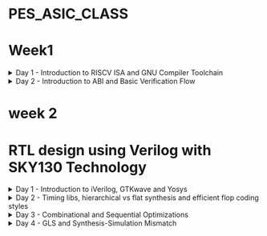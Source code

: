 
# PES_ASIC_CLASS
# Week1


<details>
  <summary>Day 1 - Introduction to RISCV ISA and GNU Compiler Toolchain </summary>
  <br>
  
### C program for Sum 1 to N.

#### Compiling it using C compiler.

![WhatsApp Image 2023-08-21 at 13 50 19](https://github.com/kamildamudi21/PES_ASIC_CLASS/assets/141449459/b3f87d49-77e7-47c5-a5ca-17116cad44a9)

#### Compiling using RISC-V Compiler.

```
riscv64-unknown-elf-gcc -O1 -mabi=lp64 -march=rv64i -o sum1ton.o sum1ton.c
spike pk sum1ton.o
```
![WhatsApp Image 2023-08-21 at 13 50 20](https://github.com/kamildamudi21/PES_ASIC_CLASS/assets/141449459/e929d2ce-49f9-45a9-871e-3eb169cbbd35)

#### To debug the ALP generated by the compiler

```
spike -d pk sum1ton.o
```
![debug](https://github.com/kamildamudi21/PES_ASIC_CLASS/assets/141449459/a8ae913e-1623-4e06-84c8-0fef0e932645)

### C program that shows the maximum and minimum values of 64bit unsigend and signed numbers.

```
unsign_sign.c
```
![unsign](https://github.com/kamildamudi21/PES_ASIC_CLASS/assets/141449459/817ccbd8-79a1-4fa7-b45d-a1b5a5b0f722)
</details>

<details>
  <summary>Day 2 - Introduction to ABI and Basic Verification Flow </summary>
  <br>

### Simulate a C program using ABI function call (using registers) and execute
![DAy2_1](https://github.com/kamildamudi21/PES_ASIC_CLASS/assets/141449459/53ae4c51-715c-45ba-bc4e-46220b187f76)
![DAY2_2](https://github.com/kamildamudi21/PES_ASIC_CLASS/assets/141449459/700d7efe-a7b0-48a9-94fb-cd7200f3eef1)


### Further we will see how to run a C program on on RISC-V CPU

- Input : C Program loaded into memory to RISC-V CPU in Hex format

CPU processes the contents of the memory and provides with output using iverilog 

- Risc-V CPU : ```Picorv32.v```
- Testbench for verification : ```testbench.v```
- Tool : ```iverilog```
- script : ```rv32im.sh``` : has the commands to get the c-program, ALP, converts into hex format, loads into memory of riscv cpu, passes it iverilog and provides the output

![picorv1](https://github.com/kamildamudi21/PES_ASIC_CLASS/assets/141449459/fa0081d4-9d47-4243-8bc9-d64b8bda8ecb)


</details>

# week 2
#  RTL design using Verilog with SKY130 Technology 

<details>
    <summary> Day 1 - Introduction to iVerilog, GTKwave and Yosys  </summary>
    <br>
      
## Task 1
## Loading a mux and it's testbench into iverilog 
    
+ `cd vsd/sky130RTLDesignAndSynthesisWorkshop/verilog_files`
+ `iverilog good_mux.v tb_good_mux.v`
+ `./a.out`
+ ` gtkwave tb_good_mux.vcd`

  ![iverilogGTKwave1_2](https://github.com/kamildamudi21/PES_ASIC_CLASS/assets/141449459/ba25f023-c25b-4bc3-8092-a0af5f6fdf19)
    
    To see The Contents of the files:

    `gvim tb_good_mux.v -o good_mux.v`

  ![iverilogGTK2](https://github.com/kamildamudi21/PES_ASIC_CLASS/assets/141449459/be036b5d-5a72-4870-ace5-379d0b580024)

## Task 2
## Labs using Yosys and Sky130 PDKs
     
  +   To invoke **yosys**
  -  `cd`
  -  `cd vsd/sky130RTLDesignAndSynthesisWorkshop/verilog_files`
  -   Type `yosys`
     <br>
  
    ![yosys](https://github.com/kamildamudi21/PES_ASIC_CLASS/assets/141449459/86268c2a-a383-4acb-858d-156b391fc29f)


  + ` read_liberty -lib ../lib/sky130_fd_sc_hd__tt_025C_1v80.lib`
  +  `read_verilog good_mux.v`
  +  ` synth -top good_mux`

    ![yosysgoodmux](https://github.com/kamildamudi21/PES_ASIC_CLASS/assets/141449459/e3be1520-d417-42f7-99fb-7a87db45dc29)

  + To generate the netlist

  `abc -liberty ../lib/sky130_fd_sc_hd__tt_025C_1v80.lib`
  
  <img width="271" alt="yosysabc" src="https://github.com/kamildamudi21/PES_ASIC_CLASS/assets/141449459/4418e9f7-a304-4516-983c-274dffb2ef6f">

  + To see the logic realised
   `show`

![yosysshow](https://github.com/kamildamudi21/PES_ASIC_CLASS/assets/141449459/95910882-e37d-47d2-b5cb-8d72888ca375)


  To write the netlist

   - `write_verilog good_mux_netlist.v`
   - `!gvim good_mux_netlist.v`

  - To view a simplified code
     
     ` write_verilog -noattr good_mux_netlist.v`
     
     `!gvim good_mux_netlist.v`
    
<img width="224" alt="yosysreadnetlist" src="https://github.com/kamildamudi21/PES_ASIC_CLASS/assets/141449459/4b0c12a1-f520-43bc-bcea-5df602a15373">

![YOSYSNETVIEW](https://github.com/kamildamudi21/PES_ASIC_CLASS/assets/141449459/c42e86b6-1eee-4b6f-ae43-5dc65f3338da)
</details>  

<details>
  <summary> Day 2 - Timing libs, hierarchical vs flat synthesis and efficient flop coding styles </summary>
  <br>

## Introduction to .lib

## Task 1
### Command to invoke sky130_fd_sc_hd__tt_025C_1v80.lib file 

```
 vim ../lib/sky130_fd_sc_hd__tt_025C_1v80.lib
```
![vim task1](https://github.com/kamildamudi21/PES_ASIC_CLASS/assets/141449459/f5c3ed13-8151-4712-875c-e012b6371ea6)

## Task 2
## Hier synthesis flat synthesis 

```
yosys
read_liberty -lib ../lib//sky130_fd_sc_hd__tt_025C_1v80.lib
read_verilog multiple_modules.v
synth -top multiple_modules
abc -liberty ../lib/sky130_fd_sc_hd__tt_025C_1v80.lib
show multiple_modules
```

![gvimtask2](https://github.com/kamildamudi21/PES_ASIC_CLASS/assets/141449459/eff510c4-cc38-496f-908b-16da24b27f96)
![gvimshowtask2](https://github.com/kamildamudi21/PES_ASIC_CLASS/assets/141449459/8778bf52-67b4-4b35-8304-4b81f04e08ca)

```
write_verilog multiple_modules_hier.v
!vim multiple_modules_hier.v 
```
![task2last](https://github.com/kamildamudi21/PES_ASIC_CLASS/assets/141449459/d1492953-aa73-459b-a3b3-f837759fc80c)

## Task 3

## Various Flop Coding Styles and optimization

### For asynchronous reset
```
iverilog dff_asyncres.v tb_dff_asyncres.v
./a.out
gtkwave tb_dff_asyncres.vcd 
```
![AsynchornousTask3](https://github.com/kamildamudi21/PES_ASIC_CLASS/assets/141449459/80cbe20d-5692-4bec-a77f-502303f98995)

### For asynchronous set
```
iverilog dff_async_set.v tb_dff_async_set.v
./a.out
gtkwave tb_dff_async_set.vcd
```
![AsynchornousTask33](https://github.com/kamildamudi21/PES_ASIC_CLASS/assets/141449459/b59bb041-f3a4-4fd5-acec-71922d50d273)

### For Synchronous reset
```
iverilog dff_syncres.v tb_dff_syncres.v
./a.out
gtkwave tb_dff_syncres.vcd 
```
![SynchronousTask3](https://github.com/kamildamudi21/PES_ASIC_CLASS/assets/141449459/1f12c9c3-72a0-493f-8393-636ead6965e6)

## Task 4
### Synthesizing all 3 codes using yosys

```
yosys
read_liberty -lib ../lib/sky130_fd_sc_hd__tt_025C_1v80.lib
read_verilog dff_asyncres.v
synth -top dff_asyncres
dfflibmap -liberty ../lib/sky130_fd_sc_hd__tt_025C_1v80.lib
abc -liberty ../lib//sky130_fd_sc_hd__tt_025C_1v80.lib
show
```

![Task4show](https://github.com/kamildamudi21/PES_ASIC_CLASS/assets/141449459/2c1cde75-55cd-4749-8102-aa660bf0c607)

```
read_verilog dff_async_set.v
synth -top dff_async_set
dfflibmap -liberty ../lib//sky130_fd_sc_hd__tt_025C_1v80.lib
abc -liberty ../lib/sky130_fd_sc_hd__tt_025C_1v80.lib
show
```
![TASK4Show2](https://github.com/kamildamudi21/PES_ASIC_CLASS/assets/141449459/a1eb1a7a-697a-4bd2-b81e-a241c2255795)

```
read_verilog dff_syncres.v
synth -top dff_syncres
dfflibmap -liberty ../lib/sky130_fd_sc_hd__tt_025C_1v80.lib
abc -liberty ../lib/sky130_fd_sc_hd__tt_025C_1v80.lib
show
```
![TASk4Show3](https://github.com/kamildamudi21/PES_ASIC_CLASS/assets/141449459/d41e0d2d-d971-414b-a57f-4139d8fae5b5)

</details>

<details>
  <summary> Day 3 - Combinational and Sequential Optimizations </summary>
  <br>

# Introduction to optimizations
## Combinational logic optimizations
**opt_check1.v**
```
read_liberty -lib ../lib/sky130_fd_sc_hd__tt_025C_1v80.lib  
read_verilog opt_check.v
synth -top opt_check
opt_clean -purge
abc -liberty ../lib/sky130_fd_sc_hd__tt_025C_1v80.lib
show
```
![opt_check1](https://github.com/kamildamudi21/PES_ASIC_CLASS/assets/141449459/64f56b67-68cb-447b-a67c-a72f3c1e87ef)


**opt_check2.v**
```
read_liberty -lib ../lib/sky130_fd_sc_hd__tt_025C_1v80.lib  
read_verilog opt_check2.v
synth -top opt_check2
opt_clean -purge
abc -liberty ../lib/sky130_fd_sc_hd__tt_025C_1v80.lib
show
```
![optcheck2](https://github.com/kamildamudi21/PES_ASIC_CLASS/assets/141449459/ac82624e-d9f4-4251-a6a3-c78276514ed2)

**opt_check3.v**

```
read_liberty -lib ../lib/sky130_fd_sc_hd__tt_025C_1v80.lib  
read_verilog opt_check3.v
synth -top opt_check3
opt_clean -purge
abc -liberty ../lib/sky130_fd_sc_hd__tt_025C_1v80.lib
show
```
![optcheck3](https://github.com/kamildamudi21/PES_ASIC_CLASS/assets/141449459/0f7af77b-53ef-430c-907d-d81986b6e84b)

**multiple_module_opt.v**
```
read_liberty -lib ../lib/sky130_fd_sc_hd__tt_025C_1v80.lib  
read_verilog multiple_module_opt.v
synth -top multiple_module_opt
flatten
opt_clean -purge
abc -liberty ../lib/sky130_fd_sc_hd__tt_025C_1v80.lib
show
```
![multiple_module](https://github.com/kamildamudi21/PES_ASIC_CLASS/assets/141449459/fa8841f9-bdfc-496b-afb9-2e8ca5b9e385)

# Sequential logic optimizations
**dff_const1.v**

```
iverilog dff_const1.v tb_dff_const1.v
./a.out
gtkwave tb_dff_const1.vcd
```
![dffcon1](https://github.com/kamildamudi21/PES_ASIC_CLASS/assets/141449459/00a2f90b-2f90-4fa5-949f-04bd1337fe9d)

**Synthesis**
```
  read_liberty -lib ../lib/sky130_fd_sc_hd__tt_025C_1v80.lib  
  read_verilog dff_const1.v
  synth -top dff_const1
  dfflibmap -liberty ../lib/sky130_fd_sc_hd__tt_025C_1v80.lib 
  abc -liberty ../lib/sky130_fd_sc_hd__tt_025C_1v80.lib
  show
```
![dffcon1_synth](https://github.com/kamildamudi21/PES_ASIC_CLASS/assets/141449459/c1ebaa9d-5efc-419a-8e72-e1d73ea929a2)

**dff_const2.v**
```
iverilog dff_const2.v tb_dff_const2.v
./a.out
gtkwave tb_dff_const2.vcd
```
![dffcon2](https://github.com/kamildamudi21/PES_ASIC_CLASS/assets/141449459/d1b6b370-3d10-4c34-8655-4705d1cc9156)


**Synthesis**
```
  read_liberty -lib ../lib/sky130_fd_sc_hd__tt_025C_1v80.lib  
  read_verilog dff_const2.v
  synth -top dff_const2
  dfflibmap -liberty ../lib/sky130_fd_sc_hd__tt_025C_1v80.lib 
  abc -liberty ../lib/sky130_fd_sc_hd__tt_025C_1v80.lib
  show
```
![dffcon2_synth](https://github.com/kamildamudi21/PES_ASIC_CLASS/assets/141449459/28e578f6-658b-4383-8540-e79f1a276856)


**dff_const3.v**

```
iverilog dff_const3.v tb_dff_const2.v
./a.out
gtkwave tb_dff_const3.vcd
```
![dffcon3](https://github.com/kamildamudi21/PES_ASIC_CLASS/assets/141449459/7902c776-d76e-45e8-99d3-83a4d11296e0)


**Synthesis**
```
  read_liberty -lib ../lib/sky130_fd_sc_hd__tt_025C_1v80.lib  
  read_verilog dff_const3.v
  synth -top dff_const3
  dfflibmap -liberty ../lib/sky130_fd_sc_hd__tt_025C_1v80.lib 
  abc -liberty ../lib/sky130_fd_sc_hd__tt_025C_1v80.lib
  show
```
![dffcon3_synth](https://github.com/kamildamudi21/PES_ASIC_CLASS/assets/141449459/35b2bbe3-f689-418c-a487-b3a56c689f14)

# Sequential optimzations for unused outputs

**counter_opt.v**
**Synthesis**
```
  read_liberty -lib ../lib/sky130_fd_sc_hd__tt_025C_1v80.lib  
  read_verilog counter_opt.v
  synth -top counter_opt
  dfflibmap -liberty ../lib/sky130_fd_sc_hd__tt_025C_1v80.lib 
  abc -liberty ../lib/sky130_fd_sc_hd__tt_025C_1v80.lib
  show
```
![counter_opt](https://github.com/kamildamudi21/PES_ASIC_CLASS/assets/141449459/e4315532-4ea8-44e1-9375-d5c765f4d77c)

**counter_opt2.v**

**Synthesis**
```
  read_liberty -lib ../lib/sky130_fd_sc_hd__tt_025C_1v80.lib  
  read_verilog counter_opt2.v
  synth -top counter_opt
  dfflibmap -liberty ../lib/sky130_fd_sc_hd__tt_025C_1v80.lib 
  abc -liberty ../lib/sky130_fd_sc_hd__tt_025C_1v80.lib
  show
```
</details>

<details>
  <summary> Day 4 - GLS and Synthesis-Simulation Mismatch </summary>
  <br>

**ternary_operator_mux.v**
	
**Simulation**
```
iverilog ternary_operator_mux.v tb_ternary_operator_mux.v
./a.out
gtkwave tb_ternary_operator_mux.vcd
```
![Ternary operator](https://github.com/kamildamudi21/PES_ASIC_CLASS/assets/141449459/f77cdb7a-12e4-4ec2-896b-47462c141a00)

**Synthesis**
```
read_liberty -lib ../lib/sky130_fd_sc_hd__tt_025C_1v80.lib
read_verilog ternary_operator_mux.v
synth -top ternary_operator_mux
abc -liberty ../lib/sky130_fd_sc_hd__tt_025C_1v80.lib
write_verilog -noattr ternary_operator_mux_netlist.v
show
```
![Ternary operator_synth](https://github.com/kamildamudi21/PES_ASIC_CLASS/assets/141449459/2b7048f9-7874-458f-8846-f6ef375639d9)

**GLS**
To to Gate level simulation, Invoke iverilog with verilog modules
```
iverilog ../my_lib/verilog_model/primitives.v ../my_lib/verilog_model/sky130_fd_sc_hd.v ternary_operator_mux_netlist.v tb_ternary_operator_mux.v
./a.out
gtkwave tb_ternary_operator_mux.vcd
```
![ternary_operator_gls](https://github.com/kamildamudi21/PES_ASIC_CLASS/assets/141449459/3fa1f81b-6798-438c-b295-7b3a16de201d)

** bad_mux.v**
**RTL Simulation**
```
iverilog bad_mux.v tb_bad_mux.v
./a.out
gtkwave tb_bad_mux.vcd
```
![badmux](https://github.com/kamildamudi21/PES_ASIC_CLASS/assets/141449459/67b6e9b5-38c2-4156-be0b-ba598d8ee8f8)


**Synthesis**
```
read_liberty -lib ../lib/sky130_fd_sc_hd__tt_025C_1v80.lib
read_verilog bad_mux.v
synth -top bad_mux
abc -liberty ../lib/sky130_fd_sc_hd__tt_025C_1v80.lib
write_verilog -noattr bad_mux_netlist.v
show
```
![badmux_synth](https://github.com/kamildamudi21/PES_ASIC_CLASS/assets/141449459/2e672237-30db-4ef6-90bc-a18e7687faa4)

**GLS**
To to Gate level simulation, Invoke iverilog with verilog modules
```
iverilog ../my_lib/verilog_model/primitives.v ../my_lib/verilog_model/sky130_fd_sc_hd.v bad_mux_netlist.v tb_bad_mux.v
./a.out
gtkwave tb_bad_mux.vcd
```
![badmuxgls](https://github.com/kamildamudi21/PES_ASIC_CLASS/assets/141449459/a69f7527-b0e8-4e51-86d8-f6ef8cb1e1da)

# Labs on synth-sim mismatch for blocking statement
**blocking_caveat.v**

**RTL Simulation**
```
iverilog blocking_caveat.v tb_blocking_caveat.v
./a.out
gtkwave tb_blocking_caveat.vcd
```
![blockingcaveat](https://github.com/kamildamudi21/PES_ASIC_CLASS/assets/141449459/bb532eae-8f69-47be-a167-e95776fd1822)

**Synthesis**
```
read_liberty -lib ../lib/sky130_fd_sc_hd__tt_025C_1v80.lib
read_verilog blocking_caveat.v
synth -top blocking_caveat
abc -liberty ../lib/sky130_fd_sc_hd__tt_025C_1v80.lib
write_verilog -noattr blocking_caveat_netlist.v
show
```
![blockingcaveatsynth](https://github.com/kamildamudi21/PES_ASIC_CLASS/assets/141449459/e32d47df-0518-4578-bdc0-985610c63bde)


**GLS**
To to Gate level simulation, Invoke iverilog with verilog modules
```
iverilog ../my_lib/verilog_model/primitives.v ../my_lib/verilog_model/sky130_fd_sc_hd.v blocking_caveat_netlist.v tb_blocking_caveat.v
./a.out
gtkwave tb_blocking_caveat.vcd
```
![blockingcaveatgls](https://github.com/kamildamudi21/PES_ASIC_CLASS/assets/141449459/a48509d0-f17c-444e-ad34-b50cb3c112a6)
















